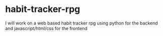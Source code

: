 # habit-tracker-rpg
I will work on a web based habit tracker rpg using python for the backend and javascript/html/css for the frontend 
